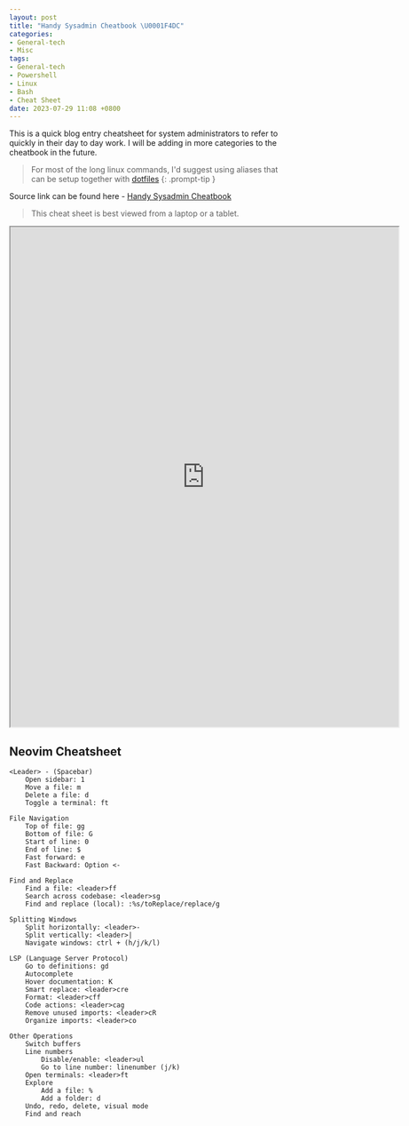 ```yaml
---
layout: post
title: "Handy Sysadmin Cheatbook \U0001F4DC"
categories:
- General-tech
- Misc
tags:
- General-tech
- Powershell
- Linux
- Bash
- Cheat Sheet
date: 2023-07-29 11:08 +0800
---
```

This is a quick blog entry cheatsheet for system administrators to refer to quickly in their day to day work. I will be adding in more categories to the cheatbook in the future.

> For most of the long linux commands, I'd suggest using aliases that can be setup together with [dotfiles](https://github.com/brootware/dotfiles)
{: .prompt-tip }

Source link can be found here - [Handy Sysadmin Cheatbook](https://docs.google.com/spreadsheets/d/1ma_Zrw_muORAMhoIJ6LgknzkJnEtAdWdk4b6k6LF5mI/edit?usp=sharing)
> This cheat sheet is best viewed from a laptop or a tablet.
<!-- width="700" height="900" frameborder="0" scrolling="no" -->
<iframe width="700" height="900" src="https://docs.google.com/spreadsheets/d/e/2PACX-1vSiSgD6qKf3_YvW30kzh8F0TqxlrKnj-NHO60CM_Oj8fq8etO66BDEyWM329ztpO1biYcHnp1zSCg_C/pubhtml?widget=true&amp;headers=false"></iframe>

## Neovim Cheatsheet

    <Leader> - (Spacebar)
        Open sidebar: 1
        Move a file: m
        Delete a file: d
        Toggle a terminal: ft

    File Navigation
        Top of file: gg
        Bottom of file: G
        Start of line: 0
        End of line: $
        Fast forward: e
        Fast Backward: Option <-

    Find and Replace
        Find a file: <leader>ff
        Search across codebase: <leader>sg
        Find and replace (local): :%s/toReplace/replace/g

    Splitting Windows
        Split horizontally: <leader>-
        Split vertically: <leader>|
        Navigate windows: ctrl + (h/j/k/l)

    LSP (Language Server Protocol)
        Go to definitions: gd
        Autocomplete
        Hover documentation: K
        Smart replace: <leader>cre
        Format: <leader>cff
        Code actions: <leader>cag
        Remove unused imports: <leader>cR
        Organize imports: <leader>co

    Other Operations
        Switch buffers
        Line numbers
            Disable/enable: <leader>ul
            Go to line number: linenumber (j/k)
        Open terminals: <leader>ft
        Explore
            Add a file: %
            Add a folder: d
        Undo, redo, delete, visual mode
        Find and reach
